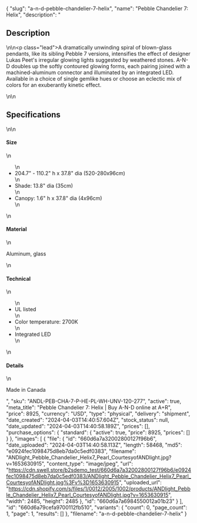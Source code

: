 {
  "slug": "a-n-d-pebble-chandelier-7-helix",
  "name": "Pebble Chandelier 7: Helix",
  "description": "<h2>Description</h2>\n<!-- split -->\n<p class=\"lead\">A dramatically unwinding spiral of blown-glass pendants, like its sibling Pebble 7 versions, intensifies the effect of designer Lukas Peet's irregular glowing lights suggested by weathered stones. A-N-D doubles up the softly contoured glowing forms, each pairing joined with a machined-aluminum connector and illuminated by an integrated LED. Available in a choice of single gemlike hues or choose an eclectic mix of colors for an exuberantly kinetic effect.</p>\n<!-- split -->\n<h2>Specifications</h2>\n<!-- split -->\n<h4>Size</h4>\n<ul>\n<li>204.7\" - 110.2\" h x 37.8\" dia (520-280x96cm)</li>\n<li>Shade: 13.8\" dia (35cm)</li>\n<li>Canopy: 1.6\" h x 37.8\" dia (4x96cm)</li>\n</ul>\n<h4>Material</h4>\n<p>Aluminum, glass</p>\n<h4>Technical</h4>\n<ul>\n<li>UL listed</li>\n<li>Color temperature: 2700K</li>\n<li>Integrated LED</li>\n</ul>\n<h4>Details</h4>\n<p>Made in Canada</p>",
  "sku": "ANDL-PEB-CHA-7-P-HE-PL-WH-UNV-120-277",
  "active": true,
  "meta_title": "Pebble Chandelier 7: Helix | Buy A-N-D online at A+R",
  "price": 8925,
  "currency": "USD",
  "type": "physical",
  "delivery": "shipment",
  "date_created": "2024-04-03T14:40:57.604Z",
  "stock_status": null,
  "date_updated": "2024-04-03T14:40:58.189Z",
  "prices": [],
  "purchase_options": {
    "standard": {
      "active": true,
      "price": 8925,
      "prices": []
    }
  },
  "images": [
    {
      "file": {
        "id": "660d6a7a32002800127f96b6",
        "date_uploaded": "2024-04-03T14:40:58.113Z",
        "length": 58468,
        "md5": "e0924fec1098475d8eb7da0c5edf0383",
        "filename": "ANDlight_Pebble_Chandelier_Helix7_Pearl_CourtesyofANDlight.jpg?v=1653630915",
        "content_type": "image/jpeg",
        "url": "https://cdn.swell.store/b2sdemo_test/660d6a7a32002800127f96b6/e0924fec1098475d8eb7da0c5edf0383/ANDlight_Pebble_Chandelier_Helix7_Pearl_CourtesyofANDlight.jpg%3Fv%3D1653630915",
        "uploaded_url": "https://cdn.shopify.com/s/files/1/0012/2005/1002/products/ANDlight_Pebble_Chandelier_Helix7_Pearl_CourtesyofANDlight.jpg?v=1653630915",
        "width": 2485,
        "height": 2485
      },
      "id": "660d6a7a6984550012a01b23"
    }
  ],
  "id": "660d6a79cefa9700112fb510",
  "variants": {
    "count": 0,
    "page_count": 1,
    "page": 1,
    "results": []
  },
  "filename": "a-n-d-pebble-chandelier-7-helix"
}